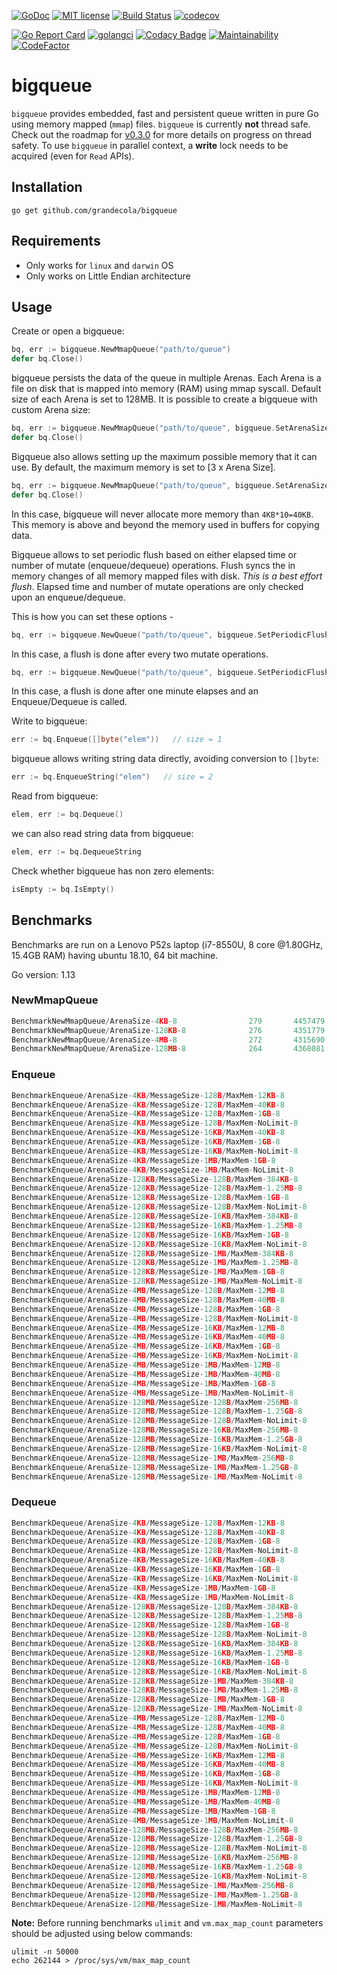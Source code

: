 [![GoDoc](https://godoc.org/github.com/grandecola/bigqueue?status.svg)](https://godoc.org/github.com/grandecola/bigqueue) [![MIT license](http://img.shields.io/badge/license-MIT-brightgreen.svg)](http://opensource.org/licenses/MIT) [![Build Status](https://travis-ci.com/grandecola/bigqueue.svg?branch=master)](https://travis-ci.com/grandecola/bigqueue) [![codecov](https://codecov.io/gh/grandecola/bigqueue/branch/master/graph/badge.svg)](https://codecov.io/gh/grandecola/bigqueue)

 [![Go Report Card](https://goreportcard.com/badge/github.com/grandecola/bigqueue)](https://goreportcard.com/report/github.com/grandecola/bigqueue) [![golangci](https://golangci.com/badges/github.com/grandecola/bigqueue.svg)](https://golangci.com/r/github.com/grandecola/bigqueue) [![Codacy Badge](https://api.codacy.com/project/badge/Grade/9933553bc3fb433d8d007cd917a64d90)](https://www.codacy.com/app/mangalaman93/bigqueue?utm_source=github.com&amp;utm_medium=referral&amp;utm_content=grandecola/bigqueue&amp;utm_campaign=Badge_Grade) [![Maintainability](https://api.codeclimate.com/v1/badges/b3e1b2f184edd8150ddd/maintainability)](https://codeclimate.com/github/grandecola/bigqueue/maintainability) [![CodeFactor](https://www.codefactor.io/repository/github/grandecola/bigqueue/badge)](https://www.codefactor.io/repository/github/grandecola/bigqueue)

# bigqueue

`bigqueue` provides embedded, fast and persistent queue written in pure Go using
memory mapped (`mmap`) files. `bigqueue` is currently **not** thread safe. Check
out the roadmap for [v0.3.0](https://github.com/grandecola/bigqueue/milestone/4)
for more details on progress on thread safety. To use `bigqueue` in parallel
context, a **write** lock needs to be acquired (even for `Read` APIs).

## Installation
```
go get github.com/grandecola/bigqueue
```

## Requirements
* Only works for `linux` and `darwin` OS
* Only works on Little Endian architecture

## Usage
Create or open a bigqueue:
```go
bq, err := bigqueue.NewMmapQueue("path/to/queue")
defer bq.Close()
```

bigqueue persists the data of the queue in multiple Arenas.
Each Arena is a file on disk that is mapped into memory (RAM)
using mmap syscall. Default size of each Arena is set to 128MB.
It is possible to create a bigqueue with custom Arena size:
```go
bq, err := bigqueue.NewMmapQueue("path/to/queue", bigqueue.SetArenaSize(4*1024))
defer bq.Close()
```

Bigqueue also allows setting up the maximum possible memory that it
can use. By default, the maximum memory is set to [3 x Arena Size].
```go
bq, err := bigqueue.NewMmapQueue("path/to/queue", bigqueue.SetArenaSize(4*1024), bigqueue.SetMaxInMemArenas(10))
defer bq.Close()
```
In this case, bigqueue will never allocate more memory than `4KB*10=40KB`. This
memory is above and beyond the memory used in buffers for copying data.

Bigqueue allows to set periodic flush based on either elapsed time or number
of mutate (enqueue/dequeue) operations. Flush syncs the in memory changes of all
memory mapped files with disk. *This is a best effort flush*. Elapsed time and
number of mutate operations are only checked upon an enqueue/dequeue.

This is how you can set these options -
```go
bq, err := bigqueue.NewQueue("path/to/queue", bigqueue.SetPeriodicFlushOps(2))
```
In this case, a flush is done after every two mutate operations.

```go
bq, err := bigqueue.NewQueue("path/to/queue", bigqueue.SetPeriodicFlushDuration(time.Minute))
```
In this case, a flush is done after one minute elapses and an Enqueue/Dequeue is called.

Write to bigqueue:
```go
err := bq.Enqueue([]byte("elem"))   // size = 1
```

bigqueue allows writing string data directly, avoiding conversion to `[]byte`:
```go
err := bq.EnqueueString("elem")   // size = 2
```

Read from bigqueue:
```go
elem, err := bq.Dequeue()
```

we can also read string data from bigqueue:
```go
elem, err := bq.DequeueString
```

Check whether bigqueue has non zero elements:
```go
isEmpty := bq.IsEmpty()
```

## Benchmarks

Benchmarks are run on a Lenovo P52s laptop (i7-8550U, 8 core @1.80GHz, 15.4GB RAM)
having ubuntu 18.10, 64 bit machine.

Go version: 1.13

### NewMmapQueue
```go
BenchmarkNewMmapQueue/ArenaSize-4KB-8         	     279	   4457479 ns/op	    2429 B/op	      43 allocs/op
BenchmarkNewMmapQueue/ArenaSize-128KB-8       	     276	   4351779 ns/op	    2432 B/op	      43 allocs/op
BenchmarkNewMmapQueue/ArenaSize-4MB-8         	     272	   4315690 ns/op	    2429 B/op	      43 allocs/op
BenchmarkNewMmapQueue/ArenaSize-128MB-8       	     264	   4368081 ns/op	    2430 B/op	      43 allocs/op
```

### Enqueue
```go
BenchmarkEnqueue/ArenaSize-4KB/MessageSize-128B/MaxMem-12KB-8         	 1209154	       983 ns/op	      52 B/op	       1 allocs/op
BenchmarkEnqueue/ArenaSize-4KB/MessageSize-128B/MaxMem-40KB-8         	 1232470	       993 ns/op	      52 B/op	       1 allocs/op
BenchmarkEnqueue/ArenaSize-4KB/MessageSize-128B/MaxMem-1GB-8          	 1340344	       916 ns/op	      52 B/op	       1 allocs/op
BenchmarkEnqueue/ArenaSize-4KB/MessageSize-128B/MaxMem-NoLimit-8      	 1310674	       917 ns/op	      52 B/op	       1 allocs/op
BenchmarkEnqueue/ArenaSize-4KB/MessageSize-16KB/MaxMem-40KB-8         	   10000	    111495 ns/op	    2487 B/op	      49 allocs/op
BenchmarkEnqueue/ArenaSize-4KB/MessageSize-16KB/MaxMem-1GB-8          	   12082	     99689 ns/op	    2463 B/op	      49 allocs/op
BenchmarkEnqueue/ArenaSize-4KB/MessageSize-16KB/MaxMem-NoLimit-8      	   12202	     98691 ns/op	    2455 B/op	      49 allocs/op
BenchmarkEnqueue/ArenaSize-4KB/MessageSize-1MB/MaxMem-1GB-8           	     192	   6331195 ns/op	  157534 B/op	    3073 allocs/op
BenchmarkEnqueue/ArenaSize-4KB/MessageSize-1MB/MaxMem-NoLimit-8       	     186	   6323666 ns/op	  155235 B/op	    3073 allocs/op
BenchmarkEnqueue/ArenaSize-128KB/MessageSize-128B/MaxMem-384KB-8      	 5513988	       219 ns/op	      32 B/op	       1 allocs/op
BenchmarkEnqueue/ArenaSize-128KB/MessageSize-128B/MaxMem-1.25MB-8     	 5216648	       221 ns/op	      32 B/op	       1 allocs/op
BenchmarkEnqueue/ArenaSize-128KB/MessageSize-128B/MaxMem-1GB-8        	 5916529	       205 ns/op	      32 B/op	       1 allocs/op
BenchmarkEnqueue/ArenaSize-128KB/MessageSize-128B/MaxMem-NoLimit-8    	 5902616	       204 ns/op	      32 B/op	       1 allocs/op
BenchmarkEnqueue/ArenaSize-128KB/MessageSize-16KB/MaxMem-384KB-8      	   82014	     14913 ns/op	     107 B/op	       2 allocs/op
BenchmarkEnqueue/ArenaSize-128KB/MessageSize-16KB/MaxMem-1.25MB-8     	   83192	     14671 ns/op	     107 B/op	       2 allocs/op
BenchmarkEnqueue/ArenaSize-128KB/MessageSize-16KB/MaxMem-1GB-8        	   93020	     13877 ns/op	     107 B/op	       2 allocs/op
BenchmarkEnqueue/ArenaSize-128KB/MessageSize-16KB/MaxMem-NoLimit-8    	   91248	     13667 ns/op	     107 B/op	       2 allocs/op
BenchmarkEnqueue/ArenaSize-128KB/MessageSize-1MB/MaxMem-384KB-8       	    1224	    942900 ns/op	    4893 B/op	      97 allocs/op
BenchmarkEnqueue/ArenaSize-128KB/MessageSize-1MB/MaxMem-1.25MB-8      	    1251	    935153 ns/op	    4886 B/op	      97 allocs/op
BenchmarkEnqueue/ArenaSize-128KB/MessageSize-1MB/MaxMem-1GB-8         	    1363	    890850 ns/op	    4861 B/op	      97 allocs/op
BenchmarkEnqueue/ArenaSize-128KB/MessageSize-1MB/MaxMem-NoLimit-8     	    1350	    843793 ns/op	    4863 B/op	      97 allocs/op
BenchmarkEnqueue/ArenaSize-4MB/MessageSize-128B/MaxMem-12MB-8         	 6291542	       185 ns/op	      32 B/op	       1 allocs/op
BenchmarkEnqueue/ArenaSize-4MB/MessageSize-128B/MaxMem-40MB-8         	 5953832	       187 ns/op	      32 B/op	       1 allocs/op
BenchmarkEnqueue/ArenaSize-4MB/MessageSize-128B/MaxMem-1GB-8          	 6454640	       179 ns/op	      32 B/op	       1 allocs/op
BenchmarkEnqueue/ArenaSize-4MB/MessageSize-128B/MaxMem-NoLimit-8      	 6096469	       179 ns/op	      32 B/op	       1 allocs/op
BenchmarkEnqueue/ArenaSize-4MB/MessageSize-16KB/MaxMem-12MB-8         	  101112	     11337 ns/op	      34 B/op	       1 allocs/op
BenchmarkEnqueue/ArenaSize-4MB/MessageSize-16KB/MaxMem-40MB-8         	  102528	     11392 ns/op	      34 B/op	       1 allocs/op
BenchmarkEnqueue/ArenaSize-4MB/MessageSize-16KB/MaxMem-1GB-8          	  111819	     11127 ns/op	      34 B/op	       1 allocs/op
BenchmarkEnqueue/ArenaSize-4MB/MessageSize-16KB/MaxMem-NoLimit-8      	  112003	     10867 ns/op	      34 B/op	       1 allocs/op
BenchmarkEnqueue/ArenaSize-4MB/MessageSize-1MB/MaxMem-12MB-8          	    1711	    700932 ns/op	     178 B/op	       4 allocs/op
BenchmarkEnqueue/ArenaSize-4MB/MessageSize-1MB/MaxMem-40MB-8          	    1630	    735637 ns/op	     178 B/op	       4 allocs/op
BenchmarkEnqueue/ArenaSize-4MB/MessageSize-1MB/MaxMem-1GB-8           	    1510	    683575 ns/op	     179 B/op	       4 allocs/op
BenchmarkEnqueue/ArenaSize-4MB/MessageSize-1MB/MaxMem-NoLimit-8       	    1647	    751768 ns/op	     178 B/op	       4 allocs/op
BenchmarkEnqueue/ArenaSize-128MB/MessageSize-128B/MaxMem-256MB-8      	 6570226	       183 ns/op	      32 B/op	       1 allocs/op
BenchmarkEnqueue/ArenaSize-128MB/MessageSize-128B/MaxMem-1.25GB-8     	 6649483	       181 ns/op	      32 B/op	       1 allocs/op
BenchmarkEnqueue/ArenaSize-128MB/MessageSize-128B/MaxMem-NoLimit-8    	 6607172	       179 ns/op	      32 B/op	       1 allocs/op
BenchmarkEnqueue/ArenaSize-128MB/MessageSize-16KB/MaxMem-256MB-8      	   93114	     11044 ns/op	      32 B/op	       1 allocs/op
BenchmarkEnqueue/ArenaSize-128MB/MessageSize-16KB/MaxMem-1.25GB-8     	  113638	     11125 ns/op	      32 B/op	       1 allocs/op
BenchmarkEnqueue/ArenaSize-128MB/MessageSize-16KB/MaxMem-NoLimit-8    	  112514	     10783 ns/op	      32 B/op	       1 allocs/op
BenchmarkEnqueue/ArenaSize-128MB/MessageSize-1MB/MaxMem-256MB-8       	    1702	    721401 ns/op	      36 B/op	       1 allocs/op
BenchmarkEnqueue/ArenaSize-128MB/MessageSize-1MB/MaxMem-1.25GB-8      	    1831	    767649 ns/op	      36 B/op	       1 allocs/op
BenchmarkEnqueue/ArenaSize-128MB/MessageSize-1MB/MaxMem-NoLimit-8     	    1670	    703520 ns/op	      36 B/op	       1 allocs/op
```

### Dequeue
```go
BenchmarkDequeue/ArenaSize-4KB/MessageSize-128B/MaxMem-12KB-8         	    1000	      1455 ns/op	      96 B/op	       3 allocs/op
BenchmarkDequeue/ArenaSize-4KB/MessageSize-128B/MaxMem-40KB-8         	    5000	      5540 ns/op	     467 B/op	      16 allocs/op
BenchmarkDequeue/ArenaSize-4KB/MessageSize-128B/MaxMem-1GB-8          	    5000	        58.7 ns/op	       0 B/op	       0 allocs/op
BenchmarkDequeue/ArenaSize-4KB/MessageSize-128B/MaxMem-NoLimit-8      	    5000	        67.3 ns/op	       0 B/op	       0 allocs/op
BenchmarkDequeue/ArenaSize-4KB/MessageSize-16KB/MaxMem-40KB-8         	     100	    372351 ns/op	   32789 B/op	    1165 allocs/op
BenchmarkDequeue/ArenaSize-4KB/MessageSize-16KB/MaxMem-1GB-8          	    2000	       184 ns/op	       0 B/op	       0 allocs/op
BenchmarkDequeue/ArenaSize-4KB/MessageSize-16KB/MaxMem-NoLimit-8      	    3000	       188 ns/op	       0 B/op	       0 allocs/op
BenchmarkDequeue/ArenaSize-4KB/MessageSize-1MB/MaxMem-1GB-8           	     500	       501 ns/op	       0 B/op	       0 allocs/op
BenchmarkDequeue/ArenaSize-4KB/MessageSize-1MB/MaxMem-NoLimit-8       	     500	       507 ns/op	       0 B/op	       0 allocs/op
BenchmarkDequeue/ArenaSize-128KB/MessageSize-128B/MaxMem-384KB-8      	    5000	        99.7 ns/op	       0 B/op	       0 allocs/op
BenchmarkDequeue/ArenaSize-128KB/MessageSize-128B/MaxMem-1.25MB-8     	    5000	        64.4 ns/op	       0 B/op	       0 allocs/op
BenchmarkDequeue/ArenaSize-128KB/MessageSize-128B/MaxMem-1GB-8        	    5000	        75.9 ns/op	       0 B/op	       0 allocs/op
BenchmarkDequeue/ArenaSize-128KB/MessageSize-128B/MaxMem-NoLimit-8    	    5000	        70.2 ns/op	       0 B/op	       0 allocs/op
BenchmarkDequeue/ArenaSize-128KB/MessageSize-16KB/MaxMem-384KB-8      	     100	      5444 ns/op	     135 B/op	       4 allocs/op
BenchmarkDequeue/ArenaSize-128KB/MessageSize-16KB/MaxMem-1.25MB-8     	     100	      4769 ns/op	      52 B/op	       1 allocs/op
BenchmarkDequeue/ArenaSize-128KB/MessageSize-16KB/MaxMem-1GB-8        	    3000	       138 ns/op	       0 B/op	       0 allocs/op
BenchmarkDequeue/ArenaSize-128KB/MessageSize-16KB/MaxMem-NoLimit-8    	    3000	       146 ns/op	       0 B/op	       0 allocs/op
BenchmarkDequeue/ArenaSize-128KB/MessageSize-1MB/MaxMem-384KB-8       	     100	    795956 ns/op	   65072 B/op	    2322 allocs/op
BenchmarkDequeue/ArenaSize-128KB/MessageSize-1MB/MaxMem-1.25MB-8      	     100	    822750 ns/op	   65072 B/op	    2322 allocs/op
BenchmarkDequeue/ArenaSize-128KB/MessageSize-1MB/MaxMem-1GB-8         	    1000	       373 ns/op	       0 B/op	       0 allocs/op
BenchmarkDequeue/ArenaSize-128KB/MessageSize-1MB/MaxMem-NoLimit-8     	    1000	       381 ns/op	       0 B/op	       0 allocs/op
BenchmarkDequeue/ArenaSize-4MB/MessageSize-128B/MaxMem-12MB-8         	    5000	        65.2 ns/op	       0 B/op	       0 allocs/op
BenchmarkDequeue/ArenaSize-4MB/MessageSize-128B/MaxMem-40MB-8         	    5000	        68.5 ns/op	       0 B/op	       0 allocs/op
BenchmarkDequeue/ArenaSize-4MB/MessageSize-128B/MaxMem-1GB-8          	    5000	        60.3 ns/op	       0 B/op	       0 allocs/op
BenchmarkDequeue/ArenaSize-4MB/MessageSize-128B/MaxMem-NoLimit-8      	    5000	        64.5 ns/op	       0 B/op	       0 allocs/op
BenchmarkDequeue/ArenaSize-4MB/MessageSize-16KB/MaxMem-12MB-8         	    3000	      2669 ns/op	       3 B/op	       0 allocs/op
BenchmarkDequeue/ArenaSize-4MB/MessageSize-16KB/MaxMem-40MB-8         	    5000	      2732 ns/op	       4 B/op	       0 allocs/op
BenchmarkDequeue/ArenaSize-4MB/MessageSize-16KB/MaxMem-1GB-8          	    3000	       150 ns/op	       0 B/op	       0 allocs/op
BenchmarkDequeue/ArenaSize-4MB/MessageSize-16KB/MaxMem-NoLimit-8      	    3000	       134 ns/op	       0 B/op	       0 allocs/op
BenchmarkDequeue/ArenaSize-4MB/MessageSize-1MB/MaxMem-12MB-8          	     100	    122439 ns/op	     563 B/op	      18 allocs/op
BenchmarkDequeue/ArenaSize-4MB/MessageSize-1MB/MaxMem-40MB-8          	     100	    130529 ns/op	     480 B/op	      16 allocs/op
BenchmarkDequeue/ArenaSize-4MB/MessageSize-1MB/MaxMem-1GB-8           	    2000	    212331 ns/op	    7781 B/op	     277 allocs/op
BenchmarkDequeue/ArenaSize-4MB/MessageSize-1MB/MaxMem-NoLimit-8       	    2000	       219 ns/op	       0 B/op	       0 allocs/op
BenchmarkDequeue/ArenaSize-128MB/MessageSize-128B/MaxMem-256MB-8      	    5000	        63.1 ns/op	       0 B/op	       0 allocs/op
BenchmarkDequeue/ArenaSize-128MB/MessageSize-128B/MaxMem-1.25GB-8     	    5000	        62.9 ns/op	       0 B/op	       0 allocs/op
BenchmarkDequeue/ArenaSize-128MB/MessageSize-128B/MaxMem-NoLimit-8    	    5000	        71.0 ns/op	       0 B/op	       0 allocs/op
BenchmarkDequeue/ArenaSize-128MB/MessageSize-16KB/MaxMem-256MB-8      	    3000	       149 ns/op	       0 B/op	       0 allocs/op
BenchmarkDequeue/ArenaSize-128MB/MessageSize-16KB/MaxMem-1.25GB-8     	    5000	       134 ns/op	       0 B/op	       0 allocs/op
BenchmarkDequeue/ArenaSize-128MB/MessageSize-16KB/MaxMem-NoLimit-8    	    3000	       133 ns/op	       0 B/op	       0 allocs/op
BenchmarkDequeue/ArenaSize-128MB/MessageSize-1MB/MaxMem-256MB-8       	    2000	    131369 ns/op	      10 B/op	       0 allocs/op
BenchmarkDequeue/ArenaSize-128MB/MessageSize-1MB/MaxMem-1.25GB-8      	    2000	    115991 ns/op	       6 B/op	       0 allocs/op
BenchmarkDequeue/ArenaSize-128MB/MessageSize-1MB/MaxMem-NoLimit-8     	    2000	       205 ns/op	       0 B/op	       0 allocs/op
```

**Note:** Before running benchmarks `ulimit` and `vm.max_map_count` parameters should be adjusted using below commands:
```
ulimit -n 50000
echo 262144 > /proc/sys/vm/max_map_count
```
